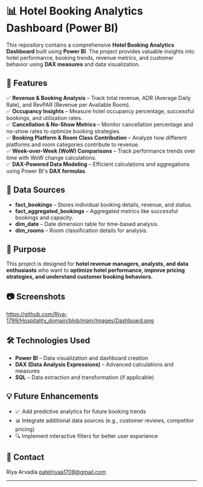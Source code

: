 # 📊 Hotel Booking Analytics Dashboard (Power BI)

This repository contains a comprehensive **Hotel Booking Analytics Dashboard** built using **Power BI**. The project provides valuable insights into hotel performance, booking trends, revenue metrics, and customer behavior using **DAX measures** and data visualization.

## 🚀 Features

✅ **Revenue & Booking Analysis** – Track total revenue, ADR (Average Daily Rate), and RevPAR (Revenue per Available Room).  
✅ **Occupancy Insights** – Measure hotel occupancy percentage, successful bookings, and utilization rates.  
✅ **Cancellation & No-Show Metrics** – Monitor cancellation percentage and no-show rates to optimize booking strategies.  
✅ **Booking Platform & Room Class Contribution** – Analyze how different platforms and room categories contribute to revenue.  
✅ **Week-over-Week (WoW) Comparisons** – Track performance trends over time with WoW change calculations.  
✅ **DAX-Powered Data Modeling** – Efficient calculations and aggregations using Power BI's **DAX formulas**.  

## 📂 Data Sources

- **fact_bookings** – Stores individual booking details, revenue, and status.  
- **fact_aggregated_bookings** – Aggregated metrics like successful bookings and capacity.  
- **dim_date** – Date dimension table for time-based analysis.  
- **dim_rooms** – Room classification details for analysis.  

## 🎯 Purpose

This project is designed for **hotel revenue managers, analysts, and data enthusiasts** who want to **optimize hotel performance, improve pricing strategies, and understand customer booking behaviors**.

## 📷 Screenshots

https://github.com/Riya-1799/Hospitality_domain/blob/main/Images/Dashboard.png 


## 🛠 Technologies Used

- **Power BI** – Data visualization and dashboard creation
- **DAX (Data Analysis Expressions)** – Advanced calculations and measures
- **SQL** – Data extraction and transformation (if applicable)

## 💡 Future Enhancements

- 📈 Add predictive analytics for future booking trends
- 📊 Integrate additional data sources (e.g., customer reviews, competitor pricing)
- 🔍 Implement interactive filters for better user experience

## 📧 Contact

Riya Arvadia
patelriyaa1708@gmail.com

---




